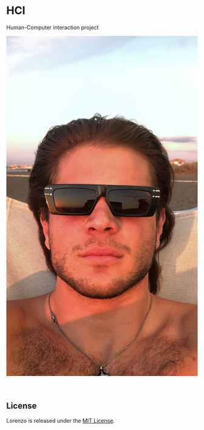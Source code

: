 # HCI
Human-Computer interaction project



<div align="center">
  <img src="./images/lorenzo.jpg" width="700px" />
</div>


<br>
<br>

## License

Lorenzo is released under the [MIT License](./LICENSE).
